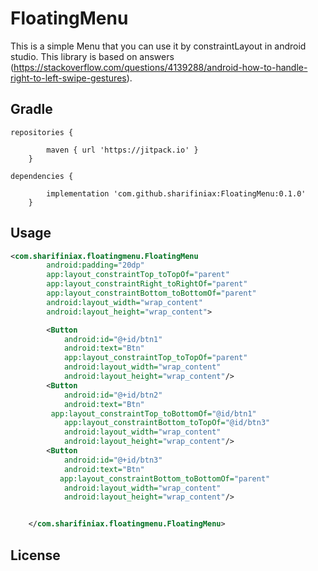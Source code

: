 FloatingMenu
===============

This is a simple Menu that you can use it by constraintLayout in android studio. This library is based on answers (https://stackoverflow.com/questions/4139288/android-how-to-handle-right-to-left-swipe-gestures). 

Gradle
------
```
repositories {
       
        maven { url 'https://jitpack.io' }
    }
```

```
dependencies {

        implementation 'com.github.sharifiniax:FloatingMenu:0.1.0'
    }
```


Usage
-----
```xml
<com.sharifiniax.floatingmenu.FloatingMenu
        android:padding="20dp"
        app:layout_constraintTop_toTopOf="parent"
        app:layout_constraintRight_toRightOf="parent"
        app:layout_constraintBottom_toBottomOf="parent"
        android:layout_width="wrap_content"
        android:layout_height="wrap_content">

        <Button
            android:id="@+id/btn1"
            android:text="Btn"
            app:layout_constraintTop_toTopOf="parent"
            android:layout_width="wrap_content"
            android:layout_height="wrap_content"/>
        <Button
            android:id="@+id/btn2"
            android:text="Btn"
         app:layout_constraintTop_toBottomOf="@id/btn1"
            app:layout_constraintBottom_toTopOf="@id/btn3"
            android:layout_width="wrap_content"
            android:layout_height="wrap_content"/>
        <Button
            android:id="@+id/btn3"
            android:text="Btn"
           app:layout_constraintBottom_toBottomOf="parent"
            android:layout_width="wrap_content"
            android:layout_height="wrap_content"/>


    </com.sharifiniax.floatingmenu.FloatingMenu>
```

License
-------

    
